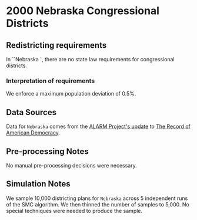 # 2000 Nebraska Congressional Districts

## Redistricting requirements
In ``Nebraska `, there are no state law requirements for congressional districts.

### Interpretation of requirements
We enforce a maximum population deviation of 0.5%.

## Data Sources
Data for ``Nebraska`` comes from the [ALARM Project's update](https://dataverse.harvard.edu/dataset.xhtml?persistentId=doi:10.7910/DVN/ZV5KF3) to [The Record of American Democracy](https://road.hmdc.harvard.edu/).

## Pre-processing Notes
No manual pre-processing decisions were necessary.

## Simulation Notes
We sample 10,000 districting plans for ``Nebraska`` across 5 independent runs of the SMC algorithm.
We then thinned the number of samples to 5,000. 
No special techniques were needed to produce the sample.